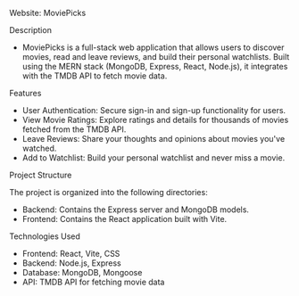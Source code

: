 Website: MoviePicks

Description
- MoviePicks is a full-stack web application that allows users to discover movies, read and leave reviews, and build their personal watchlists. Built using the MERN stack (MongoDB, Express, React, Node.js), it integrates with the TMDB API to fetch movie data.

Features
- User Authentication: Secure sign-in and sign-up functionality for users.
- View Movie Ratings: Explore ratings and details for thousands of movies fetched from the TMDB API.
- Leave Reviews: Share your thoughts and opinions about movies you've watched.
- Add to Watchlist: Build your personal watchlist and never miss a movie.

Project Structure

The project is organized into the following directories:

- Backend: Contains the Express server and MongoDB models.
- Frontend: Contains the React application built with Vite.

Technologies Used

- Frontend: React, Vite, CSS
- Backend: Node.js, Express
- Database: MongoDB, Mongoose
- API: TMDB API for fetching movie data
